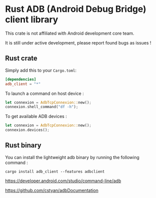 # Rust ADB (Android Debug Bridge) client library

This crate is not affiliated with Android development core team.

It is still under active development, please report found bugs as issues !

## Rust crate

Simply add this to your `Cargo.toml`:
```toml
[dependencies]
adb_client = "*"
```

To launch a command on host device :
```rust
let connexion = AdbTcpConnexion::new();
connexion.shell_command("df -h");
```

To get available ADB devices :
```rust
let connexion = AdbTcpConnexion::new();
connexion.devices();
```


## Rust binary

You can install the lightweight adb binary by running the following command :
```
cargo install adb_client --features adbclient 
```


<https://developer.android.com/studio/command-line/adb>

<https://github.com/cstyan/adbDocumentation>

